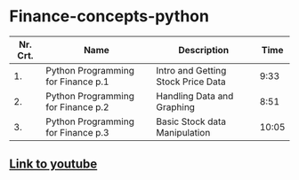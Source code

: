 # Finance-concepts-python

| Nr. Crt. | Name                               | Description                        | Time  |
| -------- | ---------------------------------- | ---------------------------------- | ----- |
| 1.       | Python Programming for Finance p.1 | Intro and Getting Stock Price Data | 9:33  |
| 2.       | Python Programming for Finance p.2 | Handling Data and Graphing         | 8:51  |
| 3.       | Python Programming for Finance p.3 | Basic Stock data Manipulation      | 10:05 |

## [Link to youtube](https://www.youtube.com/playlist?list=PLQVvvaa0QuDcOdF96TBtRtuQksErCEBYZ)
